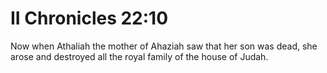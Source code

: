 # II Chronicles 22:10

Now when Athaliah the mother of Ahaziah saw that her son was dead, she arose and destroyed all the royal family of the house of Judah.
